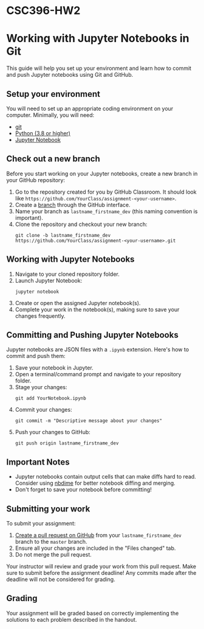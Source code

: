 # CSC396-HW2
# Working with Jupyter Notebooks in Git

This guide will help you set up your environment and learn how to commit and push Jupyter notebooks using Git and GitHub.

## Setup your environment

You will need to set up an appropriate coding environment on your computer. Minimally, you will need:

* [git](https://git-scm.com/downloads/)
* [Python (3.8 or higher)](https://www.python.org/)
* [Jupyter Notebook](https://jupyter.org/install)

## Check out a new branch

Before you start working on your Jupyter notebooks, create a new branch in your GitHub repository:

1. Go to the repository created for you by GitHub Classroom. It should look like `https://github.com/YourClass/assignment-<your-username>`.
2. Create a [branch](https://help.github.com/articles/creating-and-deleting-branches-within-your-repository/) through the GitHub interface.
3. Name your branch as `lastname_firstname_dev` (this naming convention is important).
4. Clone the repository and checkout your new branch:
   ```
   git clone -b lastname_firstname_dev https://github.com/YourClass/assignment-<your-username>.git
   ```

## Working with Jupyter Notebooks

1. Navigate to your cloned repository folder.
2. Launch Jupyter Notebook:
   ```
   jupyter notebook
   ```
3. Create or open the assigned Jupyter notebook(s).
4. Complete your work in the notebook(s), making sure to save your changes frequently.

## Committing and Pushing Jupyter Notebooks

Jupyter notebooks are JSON files with a `.ipynb` extension. Here's how to commit and push them:

1. Save your notebook in Jupyter.
2. Open a terminal/command prompt and navigate to your repository folder.
3. Stage your changes:
   ```
   git add YourNotebook.ipynb
   ```
4. Commit your changes:
   ```
   git commit -m "Descriptive message about your changes"
   ```
5. Push your changes to GitHub:
   ```
   git push origin lastname_firstname_dev
   ```

## Important Notes

- Jupyter notebooks contain output cells that can make diffs hard to read. Consider using [nbdime](https://nbdime.readthedocs.io/) for better notebook diffing and merging.
- Don't forget to save your notebook before committing!

## Submitting your work

To submit your assignment:

1. [Create a pull request on GitHub](https://help.github.com/articles/creating-a-pull-request/#creating-the-pull-request) from your `lastname_firstname_dev` branch to the `master` branch.
2. Ensure all your changes are included in the "Files changed" tab.
3. Do not merge the pull request.

Your instructor will review and grade your work from this pull request. Make sure to submit before the assignment deadline! Any commits made after the deadline will not be considered for grading.

## Grading

Your assignment will be graded based on correctly implementing the solutions to each problem described in the handout.

